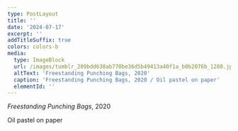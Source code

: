 ```yaml
---
type: PostLayout
title: ''
date: '2024-07-17'
excerpt: ''
addTitleSuffix: true
colors: colors-b
media:
  type: ImageBlock
  url: /images/tumblr_289bdd638ab770be36d5b49413a40f1a_b0b2076b_1280.jpg
  altText: 'Freestanding Punching Bags, 2020'
  caption: 'Freestanding Punching Bags, 2020 / Oil pastel on paper'
  elementId: ''
---
```

*Freestanding Punching Bags*, 2020

Oil pastel on paper
